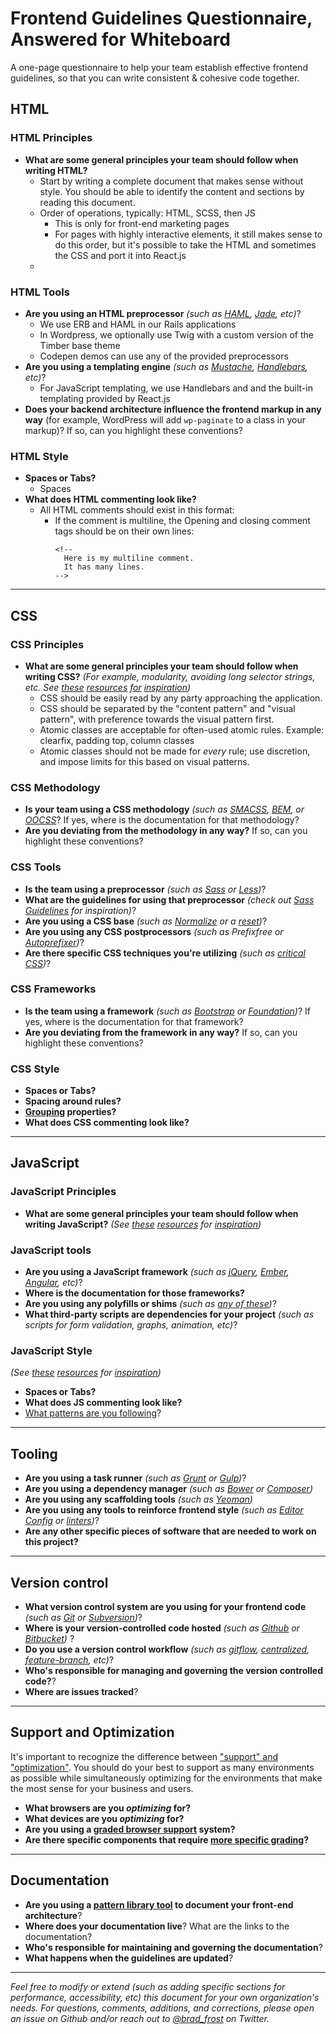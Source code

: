 # Frontend Guidelines Questionnaire, Answered for Whiteboard
A one-page questionnaire to help your team establish effective frontend guidelines, so that you can write consistent & cohesive code together.

## HTML
### HTML Principles
- **What are some general principles your team should follow when writing HTML?**
  - Start by writing a complete document that makes sense without style. You should be able to identify the content and sections by reading this document.
  - Order of operations, typically: HTML, SCSS, then JS
    - This is only for front-end marketing pages
    - For pages with highly interactive elements, it still makes sense to do this order, but it's possible
      to take the HTML and sometimes the CSS and port it into React.js
  - 


### HTML Tools
- **Are you using an HTML preprocessor** *(such as [HAML](http://haml.info/), [Jade](http://jade-lang.com/), etc)*?
  - We use ERB and HAML in our Rails applications
  - In Wordpress, we optionally use Twig with a custom version of the Timber base theme
  - Codepen demos can use any of the provided preprocessors
- **Are you using a templating engine** *(such as [Mustache](https://mustache.github.io/), [Handlebars](http://handlebarsjs.com/), etc)*?
  - For JavaScript templating, we use Handlebars and and the built-in templating provided by React.js
- **Does your backend architecture influence the frontend markup in any way** (for example, WordPress will add `wp-paginate` to a class in your markup)? If so, can you highlight these conventions? 

### HTML Style
- **Spaces or Tabs?**
  - Spaces
- **What does HTML commenting look like?** 
  - All HTML comments should exist in this format: <!-- Here is my comment. -->
    - If the comment is multiline, the Opening and closing comment tags should be on their own lines:
      ```
      <!--
        Here is my multiline comment.
        It has many lines.
      -->

---------------

## CSS 

### CSS Principles
- **What are some general principles your team should follow when writing CSS?** *(For example, modularity, avoiding long selector strings, etc. See [these](http://cssguidelin.es/) [resources](http://www.yellowshoe.com.au/standards/#css) [for](http://manuals.gravitydept.com/code/css) [inspiration](http://codeguide.co/#css))*
  - CSS should be easily read by any party approaching the application.
  - CSS should be separated by the "content pattern" and "visual pattern", with preference towards the visual pattern first.
  - Atomic classes are acceptable for often-used atomic rules. Example: clearfix, padding top, column classes
  - Atomic classes should not be made for *every* rule; use discretion, and impose limits for this based on visual patterns.


### CSS Methodology
- **Is your team using a CSS methodology** *(such as [SMACSS](https://smacss.com/), [BEM](https://en.bem.info/method/), or [OOCSS](http://oocss.org/)*? If yes, where is the documentation for that methodology?
- **Are you deviating from the methodology in any way?** If so, can you highlight these conventions?

### CSS Tools
- **Is the team using a preprocessor** *(such as [Sass](http://sass-lang.com/) or [Less](http://lesscss.org/))*?
- **What are the guidelines for using that preprocessor** *(check out [Sass Guidelines](http://sass-guidelin.es/) for inspiration)*?
- **Are you using a CSS base** *(such as [Normalize](https://necolas.github.io/normalize.css/) or a [reset](http://meyerweb.com/eric/tools/css/reset/))*?
- **Are you using any CSS postprocessors** *(such as Prefixfree or [Autoprefixer](https://github.com/postcss/autoprefixer))*?
- **Are there specific CSS techniques you're utilizing** *(such as [critical CSS](https://www.smashingmagazine.com/2015/08/understanding-critical-css/))*?

### CSS Frameworks
- **Is the team using a framework** *(such as [Bootstrap](http://getbootstrap.com/) or [Foundation](http://foundation.zurb.com/))*? If yes, where is the documentation for that framework?
- **Are you deviating from the framework in any way?** If so, can you highlight these conventions?

### CSS Style
- **Spaces or Tabs?**
- **Spacing around rules?**
- **[Grouping](https://smacss.com/book/formatting#grouping) properties?**
- **What does CSS commenting look like?** 

---------------

## JavaScript

### JavaScript Principles
- **What are some general principles your team should follow when writing JavaScript?** *(See [these](https://github.com/airbnb/javascript) [resources](https://github.com/rwaldron/idiomatic.js) for [inspiration](https://github.com/styleguide/javascript))*


### JavaScript tools
- **Are you using a JavaScript framework** *(such as [jQuery](http://jquery.com/), [Ember](http://emberjs.com/), [Angular](https://angularjs.org/), etc)*?
- **Where is the documentation for those frameworks?**
- **Are you using any polyfills or shims** *(such as [any of these](https://github.com/Modernizr/Modernizr/wiki/HTML5-Cross-Browser-Polyfills))*?
- **What third-party scripts are dependencies for your project** *(such as scripts for form validation, graphs, animation, etc)*?

### JavaScript Style 
*(See [these](https://github.com/airbnb/javascript) [resources](https://github.com/rwaldron/idiomatic.js) for [inspiration](https://github.com/styleguide/javascript))*
- **Spaces or Tabs?**
- **What does JS commenting look like?** 
- [What patterns are you following](https://addyosmani.com/resources/essentialjsdesignpatterns/book/)?

---------------

## Tooling
- **Are you using a task runner** *(such as [Grunt](http://gruntjs.com/) or [Gulp](http://gulpjs.com/))*?
- **Are you using a dependency manager** *(such as [Bower](http://bower.io/) or [Composer](https://getcomposer.org/))*
- **Are you using any scaffolding tools** *(such as [Yeoman](http://yeoman.io/))*
- **Are you using any tools to reinforce frontend style** *(such as [Editor Config](http://editorconfig.org/) or [linters](https://github.com/CSSLint/csslint))*?
- **Are any other specific pieces of software that are needed to work on this project?**

---------------

## Version control
- **What version control system are you using for your frontend code** *(such as [Git](https://git-scm.com/) or [Subversion](https://subversion.apache.org/))*?
- **Where is your version-controlled code hosted** *(such  as [Github](https://github.com/) or [Bitbucket](https://bitbucket.org/))* ?
- **Do you use a version control workflow** *(such as [gitflow](http://nvie.com/posts/a-successful-git-branching-model/), [centralized](https://www.atlassian.com/git/tutorials/comparing-workflows/centralized-workflow), [feature-branch](https://www.atlassian.com/git/tutorials/comparing-workflows/feature-branch-workflow), etc)*?
- **Who's responsible for managing and governing the version controlled code?**?
- **Where are issues tracked**?

-----------

## Support and Optimization
It's important to recognize the difference between ["support" and "optimization"](http://bradfrost.com/blog/mobile/support-vs-optimization/). You should do your best to support as many environments as possible while simultaneously optimizing for the environments that make the most sense for your business and users. 

- **What browsers are you *optimizing* for?** 
- **What devices are you *optimizing* for?** 
- **Are you using a [graded browser support](https://github.com/yui/yui3/wiki/Graded-Browser-Support) system?**
- **Are there specific components that require [more specific grading](https://www.filamentgroup.com/lab/grade-the-components.html)?**

-----------

## Documentation
- **Are you using a [pattern library tool](http://styleguides.io/tools.html) to document your front-end architecture**?
- **Where does your documentation live**? What are the links to the documentation?
- **Who's responsible for maintaining and governing the documentation**?
- **What happens when the guidelines are updated**?

-----------

*Feel free to modify or extend (such as adding specific sections for performance, accessibility, etc) this document for your own organization's needs. For questions, comments, additions, and corrections, please open an issue on Github and/or reach out to [@brad_frost](https://twitter.com/brad_frost) on Twitter.*
